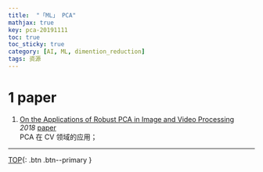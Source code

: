 ```yaml
---
title:  "「ML」 PCA"
mathjax: true
key: pca-20191111
toc: true
toc_sticky: true
category: [AI, ML, dimention_reduction]
tags: 资源
---
```

<span id='head'></span>  
<!--more-->

# 1 paper
1. [On the Applications of Robust PCA in Image and Video Processing](https://hal.archives-ouvertes.fr/hal-01891028/document)     
*2018* [paper](https://hal.archives-ouvertes.fr/hal-01891028/document)      
PCA 在 CV 领域的应用；      

-------------------  
[TOP](#head){: .btn .btn--primary }

